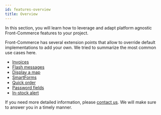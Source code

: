 ```yaml
---
id: features-overview
title: Overview
---
```


In this section, you will learn how to leverage and adapt platform agnostic Front-Commerce features to your project.

Front-Commerce has several extension points that allow to override default implementations to add your own. We tried to summarize the most common use cases here.

- [Invoices](./invoices.html)
- [Flash messages](./flash-messages.html)
- [Display a map](./display-a-map.html)
- [SmartForms](./smart-forms.html)
- [Quick order](./quickorder.html)
- [Password fields](./password-fields.html)
- [In-stock alert](./in-stock-alert.html)

If you need more detailed information, please <span class="intercom-launcher">[contact us](mailto:support@front-commerce.com)</span>. We will make sure to answer you in a timely manner.

